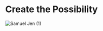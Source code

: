 
# Create the Possibility 
![Samuel Jen (1)](https://github.com/SSSam/SSSam/assets/72668861/e63cfe7b-84e4-4b56-9ba9-d6bda6a8c726)




<!--
**SSSam/SSSam** is a ✨ _special_ ✨ repository because its `README.md` (this file) appears on your GitHub profile.

Here are some ideas to get you started:

- 🔭 I’m currently working on ...
- 🌱 I’m currently learning ...
- 👯 I’m looking to collaborate on ...
- 🤔 I’m looking for help with ...
- 💬 Ask me about ...
- 📫 How to reach me: ...
- 😄 Pronouns: ...
- ⚡ Fun fact: ...
-->
